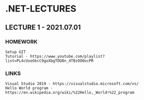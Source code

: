 # .NET-LECTURES

## LECTURE 1 - 2021.07.01

### HOMEWORK
    Setup GIT
    Tutorial - https://www.youtube.com/playlist?list=PL4cUxeGkcC9goXbgTDQ0n_4TBzOO0ocPR

### LINKS

    Visual Studio 2019 - https://visualstudio.microsoft.com/vs/
    Hello World program - https://en.wikipedia.org/wiki/%22Hello,_World!%22_program
